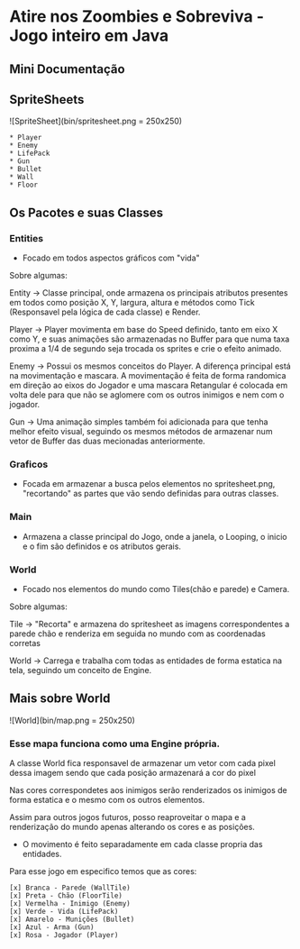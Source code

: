 # Atire nos Zoombies e Sobreviva - Jogo inteiro em Java
## Mini Documentação

## SpriteSheets

![SpriteSheet](bin/spritesheet.png = 250x250)

    * Player
    * Enemy
    * LifePack
    * Gun
    * Bullet
    * Wall
    * Floor

## Os Pacotes e suas Classes

### Entities
  * Focado em todos aspectos gráficos com "vida"


Sobre algumas:

Entity -> Classe principal, onde armazena os principais atributos presentes em todos como posição X, Y, largura, altura e métodos como Tick (Responsavel pela lógica de cada classe) e Render.

Player -> Player movimenta em base do Speed definido, tanto em eixo X como Y, e suas animações são armazenadas no Buffer para que numa taxa proxima a 1/4 de segundo seja trocada os sprites e crie o efeito animado.

Enemy -> Possui os mesmos conceitos do Player. A diferença principal está na movimentação e mascara. A movimentação é feita de forma randomica em direção ao eixos do Jogador e uma mascara Retangular é colocada em volta dele para que não se aglomere com os outros inimigos e nem com o jogador.

Gun -> Uma animação simples também foi adicionada para que tenha melhor efeito visual, seguindo os mesmos métodos de armazenar num vetor de Buffer das duas mecionadas anteriormente.



### Graficos
  * Focada em armazenar a busca pelos elementos no spritesheet.png, "recortando" as partes que vão sendo definidas para outras classes.

### Main
  * Armazena a classe principal do Jogo, onde a janela, o Looping, o inicio e o fim são definidos e os atributos gerais.

### World
  * Focado nos elementos do mundo como Tiles(chão e parede) e Camera.


Sobre algumas:

Tile -> "Recorta" e armazena do spritesheet as imagens correspondentes a parede chão e renderiza em seguida no mundo com as coordenadas corretas

World -> Carrega e trabalha com todas as entidades de forma estatica na tela, seguindo um conceito de Engine.


## Mais sobre World

![World](bin/map.png = 250x250)

### Esse mapa funciona como uma Engine própria. 

A classe World fica responsavel de armazenar um vetor com cada pixel dessa imagem sendo que cada posição armazenará a cor do pixel

Nas cores correspondetes aos inimigos serão renderizados os inimigos de forma estatica e o mesmo com os outros elementos.

Assim para outros jogos futuros, posso reaproveitar o mapa e a renderização do mundo apenas alterando os cores e as posições.

* O movimento é feito separadamente em cada classe propria das entidades.

Para esse jogo em especifico temos que as cores:

    [x] Branca - Parede (WallTile)
    [x] Preta - Chão (FloorTile)
    [x] Vermelha - Inimigo (Enemy)
    [x] Verde - Vida (LifePack)
    [x] Amarelo - Munições (Bullet)
    [x] Azul - Arma (Gun)
    [x] Rosa - Jogador (Player)